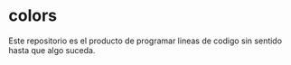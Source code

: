 # colors
Este repositorio es el producto de programar lineas de codigo sin sentido hasta que algo suceda.
